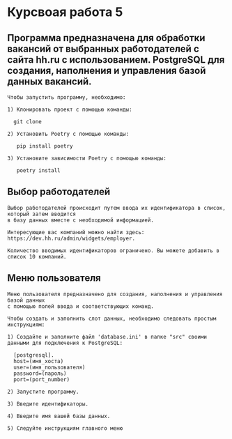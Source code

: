 # Курсвоая работа 5

## Программа предназначена для обработки вакансий от выбранных работодателей с сайта hh.ru с использованием. PostgreSQL для создания, наполнения и управления базой данных вакансий.  

    Чтобы запустить программу, необходимо: 
  
    1) Клонировать проект с помощью команды:  

      git clone  

    2) Установить Poetry с помощью команды:  

       pip install poetry
  
    3) Установите зависимости Poetry с помощью команды:  
  
       poetry install

## Выбор работодателей

    Выбор работодателей происходит путем ввода их идентификатора в список, который затем вводится 
    в базу данных вместе с необходимой информацией.

    Интересующие вас компаний можно найти здесь: https://dev.hh.ru/admin/widgets/employer.

    Количество вводимых идентификаторов ограничено. Вы можете добавить в список 10 компаний.

## Меню пользователя

    Меню пользователя предназначено для создания, наполнения и управления базой данных 
    с помощью полей ввода и соответствующих команд.

    Чтобы создать и заполнить слот данных, необходимо следовать простым инструкциям:

    1) Создайте и заполните файл 'database.ini' в папке "src" своими данными для подключения к PostgreSQL:
    
      [postgresql].  
      host=(имя_хоста)  
      user=(имя_пользователя)  
      password=(пароль)  
      port=(port_number) 
      
    2) Запустите программу.
    
    3) Введите идентификаторы.
  
    4) Введите имя вашей базы данных.
  
    5) Следуйте инструкциям главного меню
